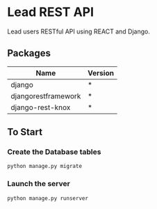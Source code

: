 # Lead REST API

Lead users RESTful API using REACT and Django.

## Packages

| Name | Version |
|------|---------|
| django | * |
| djangorestframework | * |
| django-rest-knox | * |

## To Start

### Create the Database tables

```nginx
python manage.py migrate
```

### Launch the server

```nginx
python manage.py runserver
```
